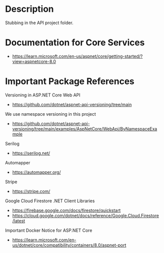 # Description
Stubbing in the API project folder.

# Documentation for Core Services
- https://learn.microsoft.com/en-us/aspnet/core/getting-started/?view=aspnetcore-8.0

# Important Package References
Versioning in ASP.NET Core Web API
- https://github.com/dotnet/aspnet-api-versioning/tree/main

We use namespace versioning in this project
- https://github.com/dotnet/aspnet-api-versioning/tree/main/examples/AspNetCore/WebApi/ByNamespaceExample

Serilog
- https://serilog.net/

Automapper
- https://automapper.org/

Stripe
- https://stripe.com/

Google Cloud Firestore .NET Client Libraries
- https://firebase.google.com/docs/firestore/quickstart
- https://cloud.google.com/dotnet/docs/reference/Google.Cloud.Firestore/latest

Important Docker Notice for ASP.NET Core
- https://learn.microsoft.com/en-us/dotnet/core/compatibility/containers/8.0/aspnet-port
